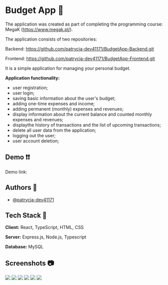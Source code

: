 
# Budget App 🌟

The application was created as part of completing the programming course: MegaK (https://www.megak.pl/).


The application consists of two repositories: 

Backend: https://github.com/patrycja-dev41171/BudgetApp-Backend.git

Frontend: https://github.com/patrycja-dev41171/BudgetApp-Frontend.git

It is a simple application for managing your personal budget.

**Application functionality:**
- user registration; 
- user login;
- saving basic information about the user's budget;
- adding one-time expenses and income;
- adding permanent (monthly) expenses and revenues;
- display information about the current balance and counted monthly expenses and revenues;
- displaythe history of transactions and the list of upcoming transactions;
- delete all user data from the application;
- logging out the user;
- user account deletion;
## Demo ❗❗

Demo link:


## Authors 🙎

- [@patrycja-dev41171](https://github.com/patrycja-dev41171)


## Tech Stack 👾

**Client:** React, TypeScript, HTML, CSS

**Server:** Express.js, Node.js, Typescript

**Database:** MySQL

## Screenshots 📷
![](screenshots/screen1.png)
![](screenshots/screen2.png)
![](screenshots/screen3.png)
![](screenshots/screen4.png)
![](screenshots/screen5.png)
![](screenshots/screen6.png)
